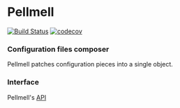 # Pellmell

[![Build Status](https://travis-ci.org/hapipip/pellmell.svg)](https://travis-ci.org/hapipip/pellmell)
[![codecov](https://codecov.io/gh/hapipip/pellmell/branch/master/graph/badge.svg)](https://codecov.io/gh/hapipip/pellmell)

### Configuration files composer

Pellmell patches configuration pieces into a single object.

### Interface

Pellmell's [API](API.md)
